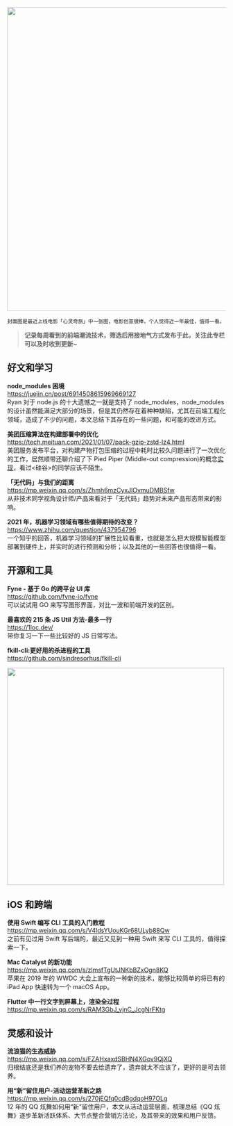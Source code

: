 <img src="https://gw.alipayobjects.com/zos/k/tx/qjWY4O.jpg" width=700/>  

<small>封面图是最近上线电影「心灵奇旅」中一张图，电影创意很棒，个人觉得近一年最佳，值得一看。</small>  

> **记录每周看到的前端潮流技术，筛选后用接地气方式发布于此，关注此专栏可以及时收到更新~**  

## 好文和学习

**node_modules 困境**  
<https://juejin.cn/post/6914508615969669127>  
Ryan 对于 node.js 的十大遗憾之一就是支持了 node_modules，node_modules 的设计虽然能满足大部分的场景，但是其仍然存在着种种缺陷，尤其在前端工程化领域，造成了不少的问题，本文总结下其存在的一些问题，和可能的改进方式。

**美团压缩算法在构建部署中的优化**  
<https://tech.meituan.com/2021/01/07/pack-gzip-zstd-lz4.html>  
美团服务发布平台，对构建产物打包压缩的过程中耗时比较久问题进行了一次优化的工作，居然顺带还聊介绍了下 Pied Piper (Middle-out compression)的概念[实现](https://github.com/schizofreny/middle-out)，看过<硅谷>的同学应该不陌生。

**「无代码」与我们的距离**  
<https://mp.weixin.qq.com/s/Zhmh6mzCyxJlOvmuDMBSfw>  
从非技术同学视角设计师/产品来看对于「无代码」趋势对未来产品形态带来的影响。

**2021 年，机器学习领域有哪些值得期待的改变？**  
<https://www.zhihu.com/question/437954796>  
一个知乎的回答，机器学习领域的扩展性比较看重，也就是怎么把大规模智能模型部署到硬件上，并实时的进行预测和分析；以及其他的一些回答也很值得一看。

## 开源和工具

**Fyne - 基于 Go 的跨平台 UI 库**  
<https://github.com/fyne-io/fyne>  
可以试试用 GO 来写写图形界面，对比一波和前端开发的区别。

**最喜欢的 215 条 JS Util 方法-最多一行**  
<https://1loc.dev/>  
带你复习一下一些比较好的 JS 日常写法。

**fkill-cli:更好用的杀进程的工具**  
<https://github.com/sindresorhus/fkill-cli>  

<img src="https://gw.alipayobjects.com/zos/k/gl/UtXD1U.gif" width=500/>  

## iOS 和跨端

**使用 Swift 编写 CLI 工具的入门教程**  
<https://mp.weixin.qq.com/s/V4IdsYUouKGr68ULyb88Qw>  
之前有见过用 Swift 写后端的，最近又见到一种用 Swift 来写 CLI 工具的，值得探索一下。

**Mac Catalyst 的新功能**  
<https://mp.weixin.qq.com/s/zlmsfTgUtJNKbBZxOgn8KQ>  
苹果在 2019 年的 WWDC 大会上宣布的一种新的技术，能够比较简单的将已有的 iPad App 快速转为一个 macOS App。

**Flutter 中一行文字到屏幕上，渲染全过程**  
<https://mp.weixin.qq.com/s/RAM3GbJ_vjnC_JcgNrFKtg>  

## 灵感和设计

**流浪猫的生态威胁**  
<https://mp.weixin.qq.com/s/FZAHxaxdSBHN4XGov9QjXQ>  
归根结底还是我们养的宠物不要去给遗弃了，遗弃就太不应该了，更好的是可去领养。

**用“新”留住用户-活动运营革新之路**  
<https://mp.weixin.qq.com/s/270jEQfq0cdBgdqoH97OLg>  
12 年的 QQ 炫舞如何用“新”留住用户，本文从活动运营层面，梳理总结《QQ 炫舞》逐步革新活跃体系、大节点整合营销方法论，及其带来的效果和用户反馈。
